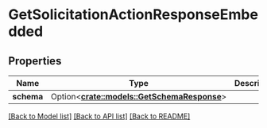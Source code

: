 # GetSolicitationActionResponseEmbedded

## Properties

Name | Type | Description | Notes
------------ | ------------- | ------------- | -------------
**schema** | Option<[**crate::models::GetSchemaResponse**](GetSchemaResponse.md)> |  | [optional]

[[Back to Model list]](../README.md#documentation-for-models) [[Back to API list]](../README.md#documentation-for-api-endpoints) [[Back to README]](../README.md)


